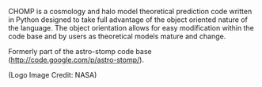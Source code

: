 CHOMP is a cosmology and halo model theoretical prediction code written in Python designed to take full advantage of the object oriented nature of the language. The object orientation allows for easy modification within the code base and by users as theoretical models mature and change.

Formerly part of the astro-stomp code base (http://code.google.com/p/astro-stomp/).

(Logo Image Credit: NASA)